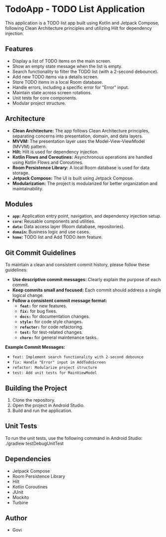 # TodoApp - TODO List Application

This application is a TODO list app built using Kotlin and Jetpack Compose, following Clean Architecture principles and utilizing Hilt for dependency injection.

## Features

* Display a list of TODO items on the main screen.
* Show an empty state message when the list is empty.
* Search functionality to filter the TODO list (with a 2-second debounce).
* Add new TODO items via a details screen.
* Store TODO items in a local Room database.
* Handle errors, including a specific error for "Error" input.
* Maintain state across screen rotations.
* Unit tests for core components.
* Modular project structure.

## Architecture

* **Clean Architecture:** The app follows Clean Architecture principles, separating concerns into presentation, domain, and data layers.
* **MVVM:** The presentation layer uses the Model-View-ViewModel (MVVM) pattern.
* **Hilt:** Hilt is used for dependency injection.
* **Kotlin Flows and Coroutines:** Asynchronous operations are handled using Kotlin Flows and Coroutines.
* **Room Persistence Library:** A local Room database is used for data storage.
* **Jetpack Compose:** The UI is built using Jetpack Compose.
* **Modularization:** The project is modularized for better organization and maintainability.

## Modules

* **`app`:** Application entry point, navigation, and dependency injection setup.
* **`core`:** Reusable components and utilities.
* **`data`:** Data access layer (Room database, repositories).
* **`domain`:** Business logic and use cases.
* **`home`:** TODO list and Add TODO item feature.

## Git Commit Guidelines

To maintain a clean and consistent commit history, please follow these guidelines:

* **Use descriptive commit messages:** Clearly explain the purpose of each commit.
* **Keep commits small and focused:** Each commit should address a single logical change.
* **Follow a consistent commit message format:**
    * **`feat:`** for new features.
    * **`fix:`** for bug fixes.
    * **`docs:`** for documentation changes.
    * **`style:`** for code style changes.
    * **`refactor:`** for code refactoring.
    * **`test:`** for test-related changes.
    * **`chore:`** for general maintenance tasks.

**Example Commit Messages:**

* `feat: Implement search functionality with 2-second debounce`
* `fix: Handle "Error" input in AddTodoScreen`
* `refactor: Modularize project structure`
* `test: Add unit tests for MainViewModel`

## Building the Project

1.  Clone the repository.
2.  Open the project in Android Studio.
3.  Build and run the application.

## Unit Tests

To run the unit tests, use the following command in Android Studio:
./gradlew testDebugUnitTest

## Dependencies

* Jetpack Compose
* Room Persistence Library
* Hilt
* Kotlin Coroutines
* JUnit
* Mockito
* Turbine

## Author

* Govi
